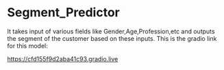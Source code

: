 # Segment_Predictor
It takes input of various fields like Gender,Age,Profession,etc and outputs the segment of the customer based on these inputs.
This is the gradio link for this model: 

https://cfd155f9d2aba41c93.gradio.live
